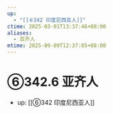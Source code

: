 ```yaml
---
up:
  - "[[⑥342 印度尼西亚人]]"
ctime: 2025-03-01T13:37:46+08:00
aliases:
  - 亚齐人
mtime: 2025-09-09T12:37:05+08:00
---
```


# ⑥342.6 亚齐人

- up: [[⑥342 印度尼西亚人]]
